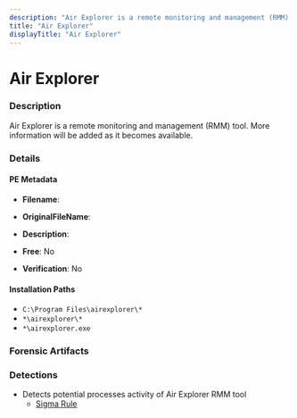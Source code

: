 ```yaml
---
description: "Air Explorer is a remote monitoring and management (RMM) tool. More information will be added as it becomes available."
title: "Air Explorer"
displayTitle: "Air Explorer"
---
```




# Air Explorer


### Description

Air Explorer is a remote monitoring and management (RMM) tool. More information will be added as it becomes available.




### Details


#### PE Metadata
- **Filename**: 
- **OriginalFileName**: 
- **Description**: 


- **Free**: No

- **Verification**: No




#### Installation Paths
- `C:\Program Files\airexplorer\*`
- `*\airexplorer\*`
- `*\airexplorer.exe`

### Forensic Artifacts






### Detections
- Detects potential processes activity of Air Explorer RMM tool
  - [Sigma Rule](https://github.com/magicsword-io/LOLRMM/blob/main/detections/sigma/air_explorer_processes_sigma.yml)



